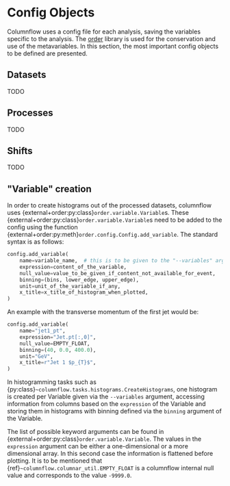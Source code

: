 # Config Objects

Columnflow uses a config file for each analysis, saving the variables specific to the analysis. The
[order](https://github.com/riga/order) library is used for the conservation and use of the
metavariables. In this section, the most important config objects to be defined are presented.

## Datasets

TODO

## Processes

TODO

## Shifts

TODO

## "Variable" creation

In order to create histograms out of the processed datasets, columnflow uses
{external+order:py:class}`order.variable.Variable`s. These
{external+order:py:class}`order.variable.Variable`s need to be added to the config using the
function {external+order:py:meth}`order.config.Config.add_variable`. The standard syntax is as
follows:

```python
config.add_variable(
    name=variable_name,  # this is to be given to the "--variables" argument for the plotting task
    expression=content_of_the_variable,
    null_value=value_to_be_given_if_content_not_available_for_event,
    binning=(bins, lower_edge, upper_edge),
    unit=unit_of_the_variable_if_any,
    x_title=x_title_of_histogram_when_plotted,
)
```

An example with the transverse momentum of the first jet would be:
```python
config.add_variable(
    name="jet1_pt",
    expression="Jet.pt[:,0]",
    null_value=EMPTY_FLOAT,
    binning=(40, 0.0, 400.0),
    unit="GeV",
    x_title=r"Jet 1 $p_{T}$",
)
```

In histogramming tasks such as
{py:class}`~columnflow.tasks.histograms.CreateHistograms`, one histogram is created per Variable
given via the ```--variables``` argument, accessing information from columns based on
the `expression` of the Variable and storing them in histograms with binning defined
via the `binning` argument of the Variable.

The list of possible keyword arguments can be found in
{external+order:py:class}`order.variable.Variable`. The values in the ```expression``` argument can
be either a one-dimensional or a more dimensional array. In this second case the information is
flattened before plotting. It is to be mentioned that
{ref}`~columnflow.columnar_util.EMPTY_FLOAT` is a columnflow internal null value and
corresponds to the value ```-9999.0```.
